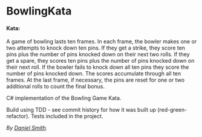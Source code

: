 BowlingKata
===========

#### Kata:
A game of bowling lasts ten frames. In each frame, the bowler makes one or two attempts to knock down ten pins. If they get a strike, they score ten pins plus the number of pins knocked down on their next two rolls. If they get a spare, they scores ten pins plus the number of pins knocked down on their next roll. If the bowler fails to knock down all ten pins they score the number of pins knocked down. The scores accumulate through all ten frames. At the last frame, if necessary, the pins are reset for one or two additional rolls to count the final bonus.

C# implementation of the Bowling Game Kata.

Build using TDD - see commit history for how it was built up (red-green-refactor). Tests included in the project.

_By [Daniel Smith](http://www.stormpoopersmith.com)._